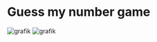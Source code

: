 # Guess my number game

![grafik](https://user-images.githubusercontent.com/58187568/104724178-9c76a500-5730-11eb-8cf8-db1cef8f3b48.png)
![grafik](https://user-images.githubusercontent.com/58187568/104724241-b44e2900-5730-11eb-9d54-d1ed8dd7f80a.png)
